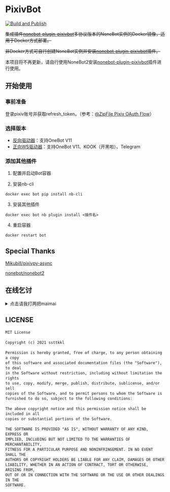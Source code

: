 PixivBot
===== 

[![Build and Publish](https://github.com/ssttkkl/PixivBot/actions/workflows/docker-publish.yml/badge.svg)](https://github.com/ssttkkl/PixivBot/actions/workflows/docker-publish.yml)

~~集成插件[nonebot-plugin-pixivbot](https://github.com/ssttkkl/nonebot-plugin-pixivbot)多协议版本的NoneBot实例的Docker镜像，适用于Docker方式部署。~~

~~非Docker方式可自行创建NoneBot实例并安装[nonebot-plugin-pixivbot](https://github.com/ssttkkl/nonebot-plugin-pixivbot)插件。~~

本项目将不再更新，请自行使用NoneBot2安装[nonebot-plugin-pixivbot](https://github.com/ssttkkl/nonebot-plugin-pixivbot)插件进行使用。

## 开始使用

### 事前准备

登录pixiv账号并获取refresh_token。（参考：[@ZipFile Pixiv OAuth Flow](https://gist.github.com/ZipFile/c9ebedb224406f4f11845ab700124362)）

### 选择版本

- [反向驱动器](./reverse/README.md)：支持OneBot V11
- [正向WS驱动器](./ws/README.md)：支持OneBot V11、KOOK（开黑啦）、Telegram

### 添加其他插件

1. 配置并启动Bot容器

2. 安装nb-cli
 
```shell
docker exec bot pip install nb-cli
```

3. 安装其他插件
```shell
docker exec bot nb plugin install <插件名>
```

4. 重启容器
```shell
docker restart bot
```

## Special Thanks

[Mikubill/pixivpy-async](https://github.com/Mikubill/pixivpy-async)

[nonebot/nonebot2](https://github.com/nonebot/nonebot2)

## 在线乞讨

<details><summary>点击请我打两把maimai</summary>

![](https://github.com/ssttkkl/ssttkkl/blob/main/afdian-ssttkkl.jfif)

</details>

## LICENSE

```
MIT License

Copyright (c) 2021 ssttkkl

Permission is hereby granted, free of charge, to any person obtaining a copy
of this software and associated documentation files (the "Software"), to deal
in the Software without restriction, including without limitation the rights
to use, copy, modify, merge, publish, distribute, sublicense, and/or sell
copies of the Software, and to permit persons to whom the Software is
furnished to do so, subject to the following conditions:

The above copyright notice and this permission notice shall be included in all
copies or substantial portions of the Software.

THE SOFTWARE IS PROVIDED "AS IS", WITHOUT WARRANTY OF ANY KIND, EXPRESS OR
IMPLIED, INCLUDING BUT NOT LIMITED TO THE WARRANTIES OF MERCHANTABILITY,
FITNESS FOR A PARTICULAR PURPOSE AND NONINFRINGEMENT. IN NO EVENT SHALL THE
AUTHORS OR COPYRIGHT HOLDERS BE LIABLE FOR ANY CLAIM, DAMAGES OR OTHER
LIABILITY, WHETHER IN AN ACTION OF CONTRACT, TORT OR OTHERWISE, ARISING FROM,
OUT OF OR IN CONNECTION WITH THE SOFTWARE OR THE USE OR OTHER DEALINGS IN THE
SOFTWARE.

```
